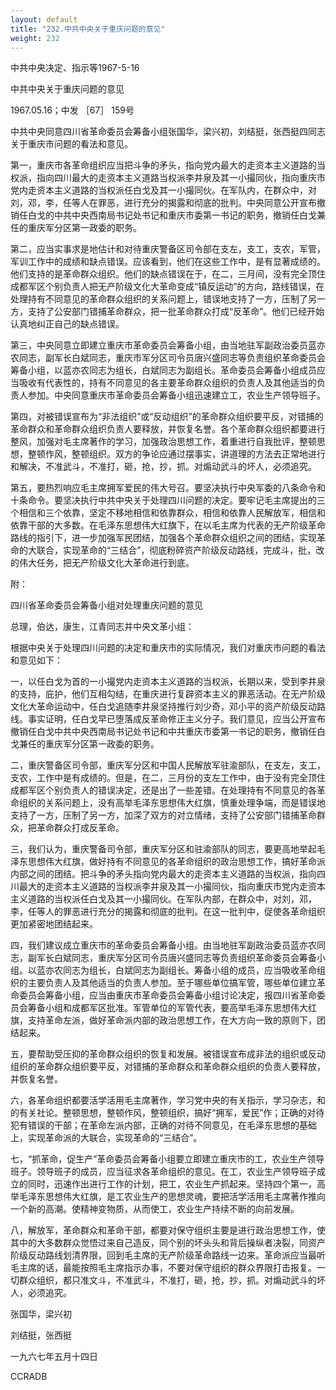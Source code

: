 ```yaml
---
layout: default
title: "232.中共中央关于重庆问题的意见"
weight: 232
---
```


中共中央决定、指示等1967-5-16

中共中央关于重庆问题的意见

1967.05.16；中发 ［67］ 159号

中共中央同意四川省革命委员会筹备小组张国华，梁兴初，刘结挺，张西挺四同志关于重庆市问题的看法和意见。

第一，重庆市各革命组织应当把斗争的矛头，指向党内最大的走资本主义道路的当权派，指向四川最大的走资本主义道路当权派李井泉及其一小撮同伙，指向重庆市党内走资本主义道路的当权派任白戈及其一小撮同伙。在军队内，在群众中，对刘，邓，李，任等人在罪恶，进行充分的揭露和彻底的批判。中央同意公开宣布撤销任白戈的中共中央西南局书记处书记和重庆市委第一书记的职务，撤销任白戈兼任的重庆军分区第一政委的职务。

第二，应当实事求是地估计和对待重庆警备区司令部在支左，支工，支农，军管，军训工作中的成绩和缺点错误。应该看到，他们在这些工作中，是有显著成绩的。他们支持的是革命群众组织。他们的缺点错误在于，在二，三月间，没有完全顶住成都军区个别负责人把无产阶级文化大革命变成“镇反运动”的方向，路线错误，在处理持有不同意见的革命群众组织的关系问题上，错误地支持了一方，压制了另一方，支持了公安部门错捕革命群众，把一批革命群众打成“反革命”。他们已经开始认真地纠正自己的缺点错误。

第三，中央同意立即建立重庆市革命委员会筹备小组，由当地驻军副政治委员蓝亦农同志，副军长白斌同志，重庆市军分区司令员唐兴盛同志等负责组织革命委员会筹备小组，以蓝亦农同志为组长，白斌同志为副组长。革命委员会筹备小组成员应当吸收有代表性的，持有不同意见的各主要革命群众组织的负责人及其他适当的负责人参加。中央同意重庆市革命委员会筹备小组迅速建立工，农业生产领导班子。

第四，对被错误宣布为“非法组织”或“反动组织”的革命群众组织要平反，对错捕的革命群众和革命群众组织负责人要释放，并恢复名誉。各个革命群众组织都要进行整风，加强对毛主席著作的学习，加强政治思想工作，着重进行自我批评，整顿思想，整顿作风，整顿组织。双方的争论应通过摆事实，讲道理的方法去正常地进行和解决，不准武斗，不准打，砸，抢，抄，抓。对煽动武斗的坏人，必须追究。

第五，要热烈响应毛主席拥军爱民的伟大号召。要坚决执行中央军委的八条命令和十条命令。要坚决执行中共中央关于处理四川问题的决定。要牢记毛主席提出的三个相信和三个依靠，坚定不移地相信和依靠群众，相信和依靠人民解放军，相信和依靠干部的大多数。在毛泽东思想伟大红旗下，在以毛主席为代表的无产阶级革命路线的指引下，进一步加强军民团结，加强各个革命群众组织之间的团结，实现革命的大联合，实现革命的“三结合”，彻底粉碎资产阶级反动路线，完成斗，批，改的伟大任务，把无产阶级文化大革命进行到底。

附：

四川省革命委员会筹备小组对处理重庆问题的意见

总理，伯达，康生，江青同志并中央文革小组：

根据中央关于处理四川问题的决定和重庆市的实际情况，我们对重庆市问题的看法和意见如下：

一，以任白戈为首的一小撮党内走资本主义道路的当权派，长期以来，受到李井泉的支持，庇护，他们互相勾结，在重庆进行复辟资本主义的罪恶活动。在无产阶级文化大革命运动中，任白戈追随李井泉坚持推行刘少奇，邓小平的资产阶级反动路线。事实证明，任白戈早已堕落成反革命修正主义分子。我们意见，应当公开宣布撤销任白戈中共中央西南局书记处书记和中共重庆市委第一书记的职务，撤销任白戈兼任的重庆军分区第一政委的职务。

二，重庆警备区司令部，重庆军分区和中国人民解放军驻渝部队，在支左，支工，支农，工作中是有成绩的。但是，在二，三月份的支左工作中，由于没有完全顶住成都军区个别负责人的错误决定，还是出了一些差错。在处理持有不同意见的各革命组织的关系问题上，没有高举毛泽东思想伟大红旗，慎重处理争端，而是错误地支持了一方，压制了另一方，加深了双方的对立情绪，支持了公安部门错捕革命群众，把革命群众打成反革命。

三，我们认为，重庆警备司令部，重庆军分区和驻渝部队的同志，要更高地举起毛泽东思想伟大红旗，做好持有不同意见的各革命组织的政治思想工作，搞好革命派内部之间的团结。把斗争的矛头指向党内最大的走资本主义道路的当权派，指向四川最大的走资本主义道路的当权派李井泉及其一小撮同伙，指向重庆市党内走资本主义道路的当权派任白戈及其一小撮同伙。在军队内部，在群众中，对刘，邓，李，任等人的罪恶进行充分的揭露和彻底的批判。在这一批判中，促使各革命组织更加紧密地团结起来。

四，我们建议成立重庆市的革命委员会筹备小组。由当地驻军副政治委员蓝亦农同志，副军长白斌同志，重庆军分区司令员唐兴盛同志等负责组织革命委员会筹备小组。以蓝亦农同志为组长，白斌同志为副组长。筹备小组的成员，应当吸收革命组织的主要负责人及其他适当的负责人参加。至于哪些单位搞军管，哪些单位建立革命委员会筹备小组，应当由重庆市革命委员会筹备小组讨论决定，报四川省革命委员会筹备小组和成都军区批准。军管单位的军管代表，要高举毛泽东思想伟大红旗，支持革命左派，做好革命派内部的政治思想工作，在大方向一致的原则下，团结起来。

五，要帮助受压抑的革命群众组织的恢复和发展。被错误宣布成非法的组织或反动组织的革命群众组织要平反，对错捕的革命群众和革命群众组织的负责人要释放，并恢复名誉。

六，各革命组织都要活学活用毛主席著作，学习党中央的有关指示，学习杂志，和的有关社论。整顿思想，整顿作风，整顿组织，搞好“拥军，爱民”作；正确的对待犯有错误的干部；在革命左派内部，正确的对待不同意见，在毛泽东思想的基础上，实现革命派的大联合，实现革命的“三结合”。

七，“抓革命，促生产”革命委员会筹备小组要立即建立重庆市的工，农业生产领导班子。领导班子的成员，应当征求各革命组织的意见。在工，农业生产领导班子成立的同时，迅速作出进行工作的计划，把工，农业生产抓起来。坚持四个第一，高举毛泽东思想伟大红旗，是工农业生产的思想灵魂，要把活学活用毛主席著作推向一个新的高潮。使精神变物质，从而使工，农业生产持续不断的向前发展。

八，解放军，革命群众和革命干部，都要对保守组织主要是进行政治思想工作，使其中的大多数群众觉悟过来自己造反，同个别的坏头头和背后操纵者决裂，同资产阶级反动路线划清界限，回到毛主席的无产阶级革命路线一边来。革命派应当最听毛主席的话，最能按照毛主席指示办事，不要对保守组织的群众界限打击报复。一切群众组织，都只准文斗，不准武斗，不准打，砸，抢，抄，抓。对煽动武斗的坏人，必须追究。

张国华，梁兴初

刘结挺，张西挺

一九六七年五月十四日

CCRADB

